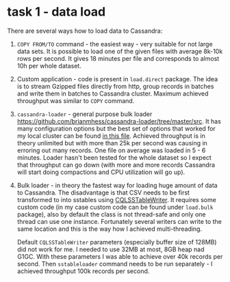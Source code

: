 # task 1 - data load

There are several ways how to load data to Cassandra:

1. `COPY FROM/TO` command - the easiest way - very suitable for not large data sets. It is possible to load one of the given files with average 8k-10k rows per second. It gives 18 minutes per file and corresponds to almost 10h per whole dataset.

2. Custom application - code is present in `load.direct` package. The idea is to stream Gzipped files directly from http, group records in batches and write them in batches to Cassandra cluster. Maximum achieved throughput was similar to `COPY` command.

3. `cassandra-loader` - general purpose bulk loader https://github.com/brianmhess/cassandra-loader/tree/master/src. It has many configuration options but the best set of options that worked for my local cluster can be found [in this file](src/main/resources/cassandra-loader/download-and-load.sh). Achieved throughput is in theory unlimited but with more than 25k per second was causing in erroring out many records. One file on average was loaded in 5 - 6 minutes. Loader hasn't been tested for the whole dataset so I expect that throughput can go down (with more and more records Cassandra will start doing compactions and CPU utilization will go up).

4. Bulk loader - in theory the fastest way for loading huge amount of data to Cassandra. The disadvantage is that CSV needs to be first transformed to into sstables using [CQLSSTableWriter](https://github.com/apache/cassandra/blob/trunk/src/java/org/apache/cassandra/io/sstable/CQLSSTableWriter.java). It requires some custom code (in my case custom code can be found under `load.bulk` package), also by default the class is not thread-safe and only one thread can use one instance. Fortunately several writers can write to the same location and this is the way how I achieved multi-threading.

    Default `CQLSSTableWriter` parameters (especially buffer size of 128MB) did not work for me. I needed to use 32MB at most, 8GB heap nad G1GC. With these parameters I was able to achieve over 40k records per second. Then `sstableloader` command needs to be run separately - I achieved throughput 100k records per second.